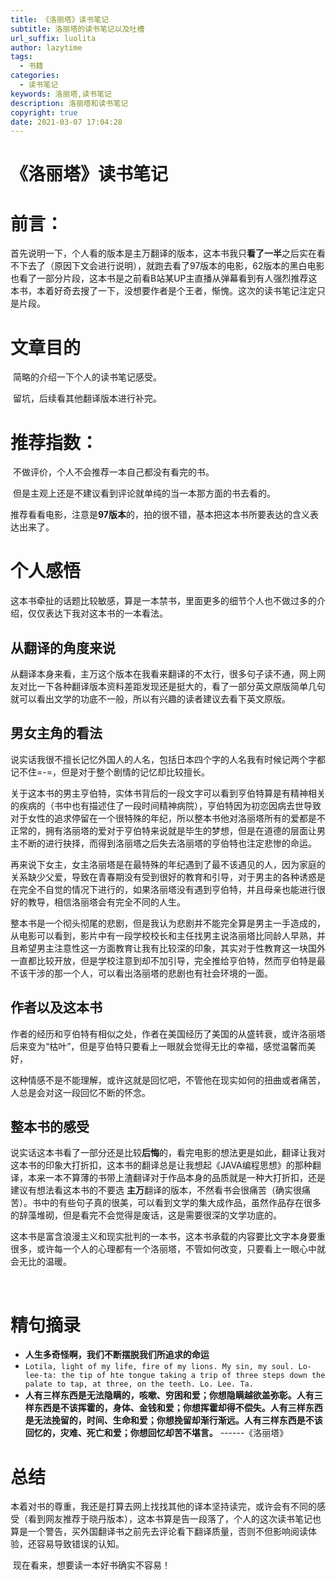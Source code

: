 ```yaml
---
title: 《洛丽塔》读书笔记
subtitle: 洛丽塔的读书笔记以及吐槽
url_suffix: luolita
author: lazytime
tags:
  - 书籍
categories:
  - 读书笔记
keywords: 洛丽塔,读书笔记
description: 洛丽塔和读书笔记
copyright: true
date: 2021-03-07 17:04:28
---
```


# 《洛丽塔》读书笔记

# 前言：

​	首先说明一下，个人看的版本是主万翻译的版本，这本书我只**看了一半**之后实在看不下去了（原因下文会进行说明），就跑去看了97版本的电影，62版本的黑白电影也看了一部分片段，这本书是之前看B站某UP主直播从弹幕看到有人强烈推荐这本书，本着好奇去搜了一下，没想要作者是个王者，惭愧。这次的读书笔记注定只是片段。

<!-- more -->

# 文章目的

​	简略的介绍一下个人的读书笔记感受。

​	留坑，后续看其他翻译版本进行补完。



# 推荐指数：

​	不做评价，个人不会推荐一本自己都没有看完的书。

​	但是主观上还是不建议看到评论就单纯的当一本那方面的书去看的。

​	推荐看看电影，注意是**97版本**的，拍的很不错，基本把这本书所要表达的含义表达出来了。



# 个人感悟

​	这本书牵扯的话题比较敏感，算是一本禁书，里面更多的细节个人也不做过多的介绍，仅仅表达下我对这本书的一本看法。

## 从翻译的角度来说

​	从翻译本身来看，主万这个版本在我看来翻译的不太行，很多句子读不通，网上网友对比一下各种翻译版本资料差距发现还是挺大的，看了一部分英文原版简单几句就可以看出文学的功底不一般，所以有兴趣的读者建议去看下英文原版。

## 男女主角的看法

​	说实话我很不擅长记忆外国人的人名，包括日本四个字的人名我有时候记两个字都记不住=-=，但是对于整个剧情的记忆却比较擅长。

​	关于这本书的男主亨伯特，实体书背后的一段文字可以看到亨伯特算是有精神相关的疾病的（书中也有描述住了一段时间精神病院），亨伯特因为初恋因病去世导致对于女性的追求停留在一个很特殊的年纪，所以整本书他对洛丽塔所有的爱都是不正常的，拥有洛丽塔的爱对于亨伯特来说就是毕生的梦想，但是在道德的层面让男主不断的进行抉择，而得到洛丽塔之后失去洛丽塔的亨伯特也注定悲惨的命运。

​	再来说下女主，女主洛丽塔是在最特殊的年纪遇到了最不该遇见的人，因为家庭的关系缺少父爱，导致在青春期没有受到很好的教育和引导，对于男主的各种诱惑是在完全不自觉的情况下进行的，如果洛丽塔没有遇到亨伯特，并且母亲也能进行很好的教导，相信洛丽塔会有完全不同的人生。

​	整本书是一个彻头彻尾的悲剧，但是我认为悲剧并不能完全算是男主一手造成的，从电影可以看到，影片中有一段学校校长和主任找男主说洛丽塔比同龄人早熟，并且希望男主注意性这一方面教育让我有比较深的印象，其实对于性教育这一块国外一直都比较开放，但是学校注意到却不加引导，完全推给亨伯特，然而亨伯特是最不该干涉的那一个人，可以看出洛丽塔的悲剧也有社会环境的一面。

## 作者以及这本书

​	作者的经历和亨伯特有相似之处，作者在美国经历了美国的从盛转衰，或许洛丽塔后来变为“枯叶”，但是亨伯特只要看上一眼就会觉得无比的幸福，感觉温馨而美好，

​	这种情感不是不能理解，或许这就是回忆吧，不管他在现实如何的扭曲或者痛苦，人总是会对这一段回忆不断的怀念。



## 整本书的感受

​	说实话这本书看了一部分还是比较**后悔**的，看完电影的想法更是如此，翻译让我对这本书的印象大打折扣，这本书的翻译总是让我想起《JAVA编程思想》的那种翻译，本来一本不算薄的书带上渣翻译对于作品本身的品质就是一种大打折扣，还是建议有想法看这本书的不要选 **主万**翻译的版本，不然看书会很痛苦（确实很痛苦）。书中的有些句子真的很美，可以看到文学的集大成作品，虽然作品存在很多的辞藻堆砌，但是看完不会觉得是废话，这是需要很深的文学功底的。

​	这本书是富含浪漫主义和现实批判的一本书，这本书承载的内容要比文字本身要重很多，或许每一个人的心理都有一个洛丽塔，不管如何改变，只要看上一眼心中就会无比的温暖。

​	

# 精句摘录

+ **人生多奇怪啊，我们不断摆脱我们所追求的命运**
+ `Lotila, light of my life, fire of my lions. My sin, my soul. Lo-lee-ta: the tip of hte tongue taking a trip of three steps down the palate to tap, at three, on the teeth. Lo. Lee. Ta. `
+ **人有三样东西是无法隐瞒的，咳嗽、穷困和爱；你想隐瞒越欲盖弥彰。人有三样东西是不该挥霍的，身体、金钱和爱；你想挥霍却得不偿失。人有三样东西是无法挽留的，时间、生命和爱；你想挽留却渐行渐远。人有三样东西是不该回忆的，灾难、死亡和爱；你想回忆却苦不堪言。** ------《洛丽塔》





# 总结

​	本着对书的尊重，我还是打算去网上找找其他的译本坚持读完，或许会有不同的感受（看到网友推荐于晓丹版本），这本书算是告一段落了，个人的这次读书笔记也算是一个警告，买外国翻译书之前先去评论看下翻译质量，否则不但影响阅读体验，还容易导致错误的认知。

​	现在看来，想要读一本好书确实不容易！